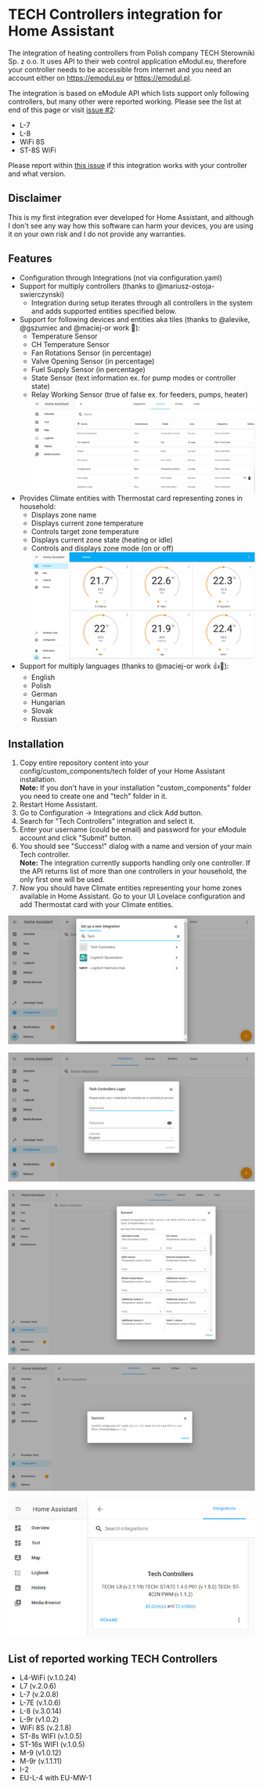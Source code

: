 # TECH Controllers integration for Home Assistant
The integration of heating controllers from Polish company TECH Sterowniki Sp. z o.o. It uses API to their web control application eModul.eu, therefore your controller needs to be accessible from internet and you need an account either on https://emodul.eu or https://emodul.pl.

The integration is based on eModule API which lists support only following controllers, but many other were reported working. Please see the list at end of this page or visit [issue #2](https://github.com/mariusz-ostoja-swierczynski/tech-controllers/issues/2):

* L-7
* L-8
* WiFi 8S
* ST-8S WiFi

Please report within [this issue](https://github.com/mariusz-ostoja-swierczynski/tech-controllers/issues/2) if this integration works with your controller and what version.

## Disclaimer
This is my first integration ever developed for Home Assistant, and although I don't see any way how this software can harm your devices, you are using it on your own risk and I do not provide any warranties.

## Features
* Configuration through Integrations (not via configuration.yaml)
* Support for multiply controllers (thanks to @mariusz-ostoja-swierczynski)
  * Integration during setup iterates through all controllers in the system and adds supported entities specified below. 
* Support for following devices and entities aka tiles (thanks to @alevike, @gszumiec and @maciej-or work :clap:):
  * Temperature Sensor
  * CH Temperature Sensor
  * Fan Rotations Sensor (in percentage)
  * Valve Opening Sensor (in percentage)
  * Fuel Supply Sensor (in percentage)
  * State Sensor (text information ex. for pump modes or controller state)
  * Relay Working Sensor (true of false ex. for feeders, pumps, heater)
  ![Tech Devices](/custom_components/tech/images/ha-tech-devices.png)
* Provides Climate entities with Thermostat card representing zones in household:
  * Displays zone name
  * Displays current zone temperature
  * Controls target zone temperature
  * Displays current zone state (heating or idle)
  * Controls and displays zone mode (on or off)
  ![Tech Thermostat Cards](/custom_components/tech/images/ha-tech-1.png)
* Support for multiply languages (thanks to @maciej-or work 👍:clap:):
  * English
  * Polish
  * German
  * Hungarian
  * Slovak
  * Russian

## Installation

1. Copy entire repository content into your config/custom_components/tech folder of your Home Assistant installation.  
   **Note:** If you don't have in your installation "custom_components" folder you need to create one and "tech" folder in it.
2. Restart Home Assistant.
3. Go to Configuration -> Integrations and click Add button.
4. Search for "Tech Controllers" integration and select it.
5. Enter your username (could be email) and password for your eModule account and click "Submit" button.
6. You should see "Success!" dialog with a name and version of your main Tech controller.  
   **Note:** The integration currently supports handling only one controller. If the API returns list of more than one controllers in your household, the only first one will be used.
7. Now you should have Climate entities representing your home zones available in Home Assistant. Go to your UI Lovelace configuration and add Thermostat card with your Climate entities. 

![Tech Controllers Setup 1](/custom_components/tech/images/ha-tech-add-integration-1.png)

![Tech Controllers Setup 2](/custom_components/tech/images/ha-tech-add-integration-2.png)

![Tech Controllers Setup 3](/custom_components/tech/images/ha-tech-add-integration-3.png)

![Tech Controllers Setup 4](/custom_components/tech/images/ha-tech-add-integration-4.png)

![Tech Controllers Setup 5](/custom_components/tech/images/ha-tech-2.png)

## List of reported working TECH Controllers 
* L4-WiFi (v.1.0.24)
* L7 (v.2.0.6)
* L-7 (v.2.0.8)
* L-7E (v.1.0.6)
* L-8 (v.3.0.14)
* L-9r (v1.0.2)
* WiFi 8S (v.2.1.8)
* ST-8s WIFI (v.1.0.5)
* ST-16s WIFI (v.1.0.5)
* M-9 (v1.0.12)
* M-9r (v.1.1.11)
* I-2
* EU-L-4 with EU-MW-1
